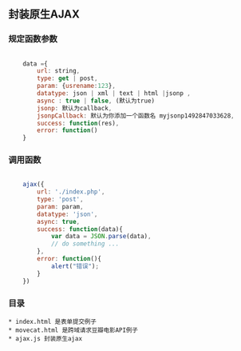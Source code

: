 ## 封装原生AJAX

### 规定函数参数
```javascript
	
	data ={
		url: string,
		type: get | post, 
		param: {usrename:123},
		datatype: json | xml | text | html |jsonp ,
		async : true | false, (默认为true)
		jsonp: 默认为callback,
		jsonpCallback: 默认为你添加一个函数名 myjsonp1492847033628,
		success: function(res),
		error: function()
	}

```
### 调用函数

```javascript
	
	ajax({
		url: './index.php',
		type: 'post',
		param: param,
		datatype: 'json',
		async: true,
		success: function(data){
			var data = JSON.parse(data),
			// do something ...
		},
		error: function(){
			alert("错误");
		}
	})

```

### 目录

	* index.html 是表单提交例子
	* movecat.html 是跨域请求豆瓣电影API例子
	* ajax.js 封装原生ajax

